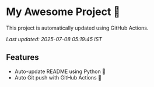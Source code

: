 # My Awesome Project 🚀

This project is automatically updated using GitHub Actions.

_Last updated: 2025-07-08 05:19:45 IST_

## Features
- Auto-update README using Python 🐍
- Auto Git push with GitHub Actions 🤖
